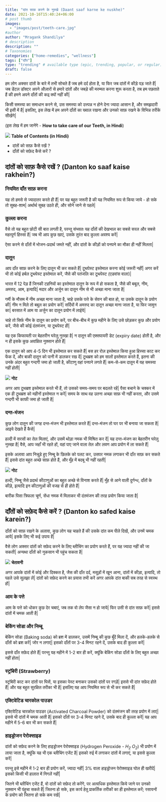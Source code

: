 ```yaml
---
title: "दांत साफ़ करने के नुस्खे (Daant saaf karne ke nuskhe)"
date: 2021-10-16T15:40:24+06:00
# post thumb
images:
  - "images/post/teeth-care.jpg"
#author
author: "Mragank Shandilya"
# description
description: ""
# Taxonomies
categories: ["home-remedies", "wellness"]
tags: ["दाँत"]
type: "trending" # available type (epic, trending, popular, or regular)
draft: false
---
```


हम लोग अक्सर दांतों के बारे में तभी सोचते हैं जब हमे दर्द होता है, या फिर जब दांतों में कीड़े पड़ जाते हैं| जब डेंटल डॉक्टर अपने औज़ारों से हमारे दांतों और जबड़े की मरम्मत करना शुरू करता है, तब हम पछताते हैं की हमने अपने दाँतों की कद्र क्यों नहीं की| 

किसी समस्या का समाधान करने से, उस समस्या को उत्त्पन्न न होने देना ज्यादा आसान है, और समझदारी भी इसी में है| इसलिए, इस लेख में हम अपने दाँतों का ख्याल रखना और उनको साफ़ रखने के विभिन्न तरीके सीखेंगे| 

(इस लेख में हम जानेंगे - <strong>How to take care of our Teeth, in Hindi</strong>)

<div class="toc-mak">
<img src="../../../images/pencil.png">
<b>Table of Contents (in Hindi)</b>
<ul>
<li>दांतों को साफ़ कैसे रखें ?</li>
<li>दाँतों को सफ़ेद कैसे करें ?</li>
</ul>
</div>

## दांतों को साफ़ कैसे रखें ? (Danton ko saaf kaise rakhein?)

### नियमित दाँत साफ़ करना 

यह तो हमसे से ज्यादातर करते ही हैं| पर यह बहुत जरूरी है की यह नियमित रूप से किया जाये - हो सके तो सुबह-शाम| अर्थार्थ सुबह उठते ही, और सोने जाने से पहले| 

### कुल्ला करना 

वैसे तो यह बहुत छोटी सी बात लगती है, परन्तु संभवतः यह दाँतों की देखभाल का सबसे सरल और सबसे महत्पूर्ण हिस्सा है| जब भी आप कुछ खाएं, उसके तुरंत बाद कुल्ला अवश्य करें| 

ऐसा करने से दाँतों में भोजन-प्रदार्थ जमते नहीं, और दांतों के कीड़ों को पनपने का मौका ही नहीं मिलता| 

### दातून 

आप दाँत साफ़ करने के लिए दातून भी कर सकते हैं| टूथपेस्ट इस्तेमाल करना कोई जरूरी नहीं| अगर करें भी तो कोई हर्बल टूथपेस्ट इस्तेमाल करें, जैसे की पतंजलि का टूथपेस्ट (एडवांस वाला)| 

भारत में 12 पेड़ हैं जिनकी टहनियों का इस्तेमाल दातून के रूप में हो सकता है, जैसे की बबूल, नीम, अमरुद, आम, इत्यादि| मदार और अर्जुन का दातून नीम से भी अच्छा माना जाता है| 

गर्मी के मौसम में नीम अच्छा माना जाता है, चाहे उसके पत्ते के सेवन की बात हो, या उसके दातून के प्रयोग की| नीम न मिले तो बबूल का प्रयोग करें| सर्दियों में अमरुद का दातून अच्छा माना जाता है, या फिर जामुन का| बरसात में आम या अर्जुन का दातून प्रयोग में लाईये| 

चाहे तो सिर्फ नीम के दातून का प्रयोग करें, पर बीच-बीच में कुछ महीने के लिए उसे छोड़कर कुछ और प्रयोग करें, जैसे की कोई दंतमंजन, या टूथपेस्ट ही| 

यह एक किफायती पर बेहतरीन घरेलु नुस्खा है| न दातून की एक्सपायरी डेट (expiry date) होती है, और न ही इसके कुछ अवांक्षित नुक्सान होते हैं| 

एक दातून को आप 4-5 दिन भी इस्तेमाल कर सकते हैं| बस हर रोज़ इस्तेमाल किया हुआ हिस्सा काट कर फेंक दें, और बाकी दातून को पानी में डालकर रख दें| टूथब्रश को हम सालों इस्तेमाल करते हैं, इतना की उनके अंदर बहुत गन्दगी जमा हो जाती है, कीटाणु वहां पनपने लगते हैं| कम-से-कम दातून में यह समस्या नहीं होती| 

<div class="toc-mak">
  <img src="../../../images/pencil.png">
  <b>नोट</b><br>

अगर आप टूथब्रश इस्तेमाल करते भी हैं, तो उसको समय-समय पर बदलते रहें| पैसा बचाने के चक्कर में एक ही टूथब्रश को महीनों इस्तेमाल न करें| समय के साथ वह उतना अच्छा साफ़ भी नहीं करता, और उसमे गन्दगी भी काफी जमा हो जाती है| 
</div>

### दन्त-मंजन

कुछ लोग दातून की जगह दन्त-मंजन भी इस्तेमाल करते हैं| दन्त-मंजन तो घर पर भी बनाया जा सकता है| आइये देखते हैं कैसे| 

हल्दी में सरसों का तेल मिलाएं, और उसमें थोड़ा नमक भी मिश्रित कर दें| यह दन्त-मंजन का बेहतरीन घरेलु नुस्खा है| वैसे, आप जहाँ भी रहते हों, वहां पाए जाने वाला तेल और लवण आप प्रयोग में ला सकते हैं| 

इसके अलावा आप निचुड़े हुए निम्बू के छिलके को पलट कर, उसपर नमक लगाकर भी दाँत साफ़ कर सकते हैं| इससे दांत बहुत अच्छे साफ़ होते हैं, और मुँह में बदबू भी नहीं रहती| 

<div class="toc-mak">
  <img src="../../../images/pencil.png">
  <b>नोट</b><br>

हल्दी, निम्बू जैसे प्रदार्थ कीटाणुओं का बहुत अच्छे से विनाश करते हैं| मुँह से आने वाली दुर्गन्ध, दाँतों के कीड़े, इत्यादि इन कीटाणुओं की वजह से ही होते हैं| 
</div>

बारीक पिसा त्रिफला चूर्ण, सेंधा नमक में मिलाकर भी दंतमंजन की तरह प्रयोग किया जाता है| 


## दाँतों को सफ़ेद कैसे करें ? (Danton ko safed kaise karein?)

दाँतों को साफ़ रखने के अलावा, कुछ लोग यह चाहते हैं की उसके दांत कम पीले दिखें, और उनमें चमक आये| इसके लिए भी कई उपाय हैं| 

वैसे लोग अक्सर दांतों को सफ़ेद करने के लिए ब्लीचिंग का प्रयोग करते हैं, पर यह ज्यादा नहीं की जा सकती| अन्यथा दाँतों को नुकसान भी पहुंच सकता है| 

<div class="danger-mak">
  <img src="../../../images/warning.png">
  <b>चेतावनी</b><br>

अगर आपके दांतों में कोई और दिक्कत है, जैस की दाँत दर्द, मसूड़ों में खून आना, दांतों में कीड़ा, इत्यादि, तो पहले उसे सुलझा लें| दांतों को सफ़ेद करने का प्रयास तभी करें अगर आपके दांत बाकी सब तरह से स्वस्थ हों| 
</div>

### आम के पत्ते 

आम के पत्ते को धोकर कुछ देर चबाएं, जब तक वो लेप जैसा न हो जाये| फिर उसी से दांत साफ़ करें| इससे दांतों में चमक आती है| 

### बेकिंग सोडा और निम्बू

बेकिंग सोडा (Baking soda) को ब्रश में डालकर, उसमें निम्बू की कुछ बूँदें मिला दें, और हलके-हलके से दाँतों को ब्रश करें|  जोर न लगाएं| इसको दाँतों पर 3-4 मिनट रहने दें, उसके बाद ही कुल्ला करें| 

इससे दाँत सफ़ेद होते हैं| परन्तु यह महीने में 1-2 बार ही करें, क्यूंकि बेकिंग सोडा दाँतों के लिए बहुत अच्छा नहीं होता| 

### स्ट्रॉबेरी (Strawberry)

स्ट्रॉबेरी काट कर दांतों पर घिसें, या इसका पेस्ट बनाकर उसको दांतों पर रगड़ें| इससे भी दांत सफ़ेद होते हैं| और यह बहुत सुरक्षित तरीका भी है| इसलिए यह आप नियमित रूप से भी कर सकते हैं| 

### एक्टिवेटिड चारकोल पाउडर

एक्टिवेटिड चारकोल पाउडर (Activated Charcoal Powder) को दंतमंजन की तरह प्रयोग में लाएं| इससे भी दांतों में चमक आती है| इसको दाँतों पर 3-4 मिनट रहने दें, उसके बाद ही कुल्ला करें| यह आप महीने में 5-6 बार भी कर सकते हैं| 

### हाइड्रोजन पेरोक्साइड

दांतों को सफ़ेद करने के लिए हाइड्रोजन पेरोक्साइड (Hydrogen Peroxide - <var>H<sub>2</sub></var> <var>O<sub>2</sub></var>) भी प्रयोग में लाया जाता है, क्यूंकि यह भी एक ब्लीचिंग एजेंट है| इसको रुई में लगाकर दांतों में लगाएं, या इससे कुल्ला करें| 

परन्तु इसे महीने में 1-2 बार ही प्रयोग करें, ज्यादा नहीं|  3% वाला हाइड्रोजन पेरोक्साइड घोल ही खरीदें| इसको किसी भी हालात में निगलें नहीं| 

जितने भी ब्लीचिंग एजेंट हैं, वो दांतों को सफ़ेद तो करेंगे, पर अत्यधिक इस्तेमाल किये जाने पर उनको नुक्सान भी पंहुचा सकते हैं| जितना हो सके, इस कार्य हेतु प्राकर्तिक तरीकों का ही इस्तेमाल करें; रसायनों के प्रयोग को जितना हो सके कम रखें| 

